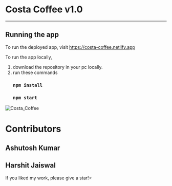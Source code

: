 # Costa Coffee v1.0
---
## Running the app

To run the deployed app, visit https://costa-coffee.netlify.app

To run the app locally, 

1.  download the repository in your pc locally.
2.  run these commands
    ### `npm install`
    ### `npm start`

![Costa_Coffee](https://user-images.githubusercontent.com/40117155/282278001-25a0aef1-0569-484a-af8e-0d7540603974.png)

# Contributors
## Ashutosh Kumar
## Harshit Jaiswal
    
If you liked my work, please give a star!⭐️
